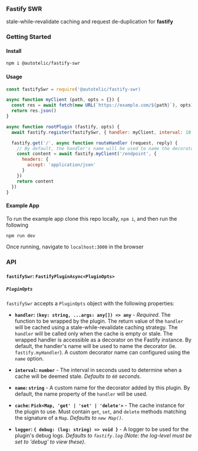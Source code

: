 ### Fastify SWR

stale-while-revalidate caching and request de-duplication for **fastify**

### Getting Started

#### Install

```sh
npm i @autotelic/fastify-swr
```

#### Usage

```js
const fastifySwr = require('@autotelic/fastify-swr)

async function myClient (path, opts = {}) {
  const res = await fetch(new URL(`https://example.com/${path}`), opts)
  return res.json()
}

async function rootPlugin (fastify, opts) {
  await fastify.register(fastifySwr, { handler: myClient, interval: 10 })

  fastify.get('/', async function routeHandler (request, reply) {
    // By default, the handler's name will be used to name the decorator (see API for mor details)
    const content = await fastify.myClient('/endpoint', {
      headers: {
        accept: 'application/json'
      }
    })
    return content
  })
}
```

#### Example App

To run the example app clone this repo locally, `npm i`, and then run the following

```sh
npm run dev
```

Once running, navigate to `localhost:3000` in the browser

### API

#### `fastifySwr`: `FastifyPluginAsync<PluginOpts>`

##### `PluginOpts`

  `fastifySwr` accepts a `PluginOpts` object with the following properties:

  - **`handler`: `(key: string, ...args: any[]) => any`** - *Required*. The function to be wrapped by the plugin. The return value of the `handler` will be cached using a stale-while-revalidate caching strategy. The `handler` will be called only when the cache is empty or stale. The wrapped handler is accessible as a decorator on the Fastify instance. By default, the handler's name will be used to name the decorator (ie. `fastify.myHandler`). A custom decorator name can configured using the `name` option.

  - **`interval`: `number`** - The interval in seconds used to determine when a cache will be deemed stale. *Defaults to `60` seconds*.

  - **`name`: `string`** - A custom name for the decorator added by this plugin. By default, the name property of the `handler` will be used.

  - **`cache`: `Pick<Map, 'get' | 'set' | 'delete'>`** - The cache instance for the plugin to use. Must contain `get`, `set`, and `delete` methods matching the signature of a `Map`. *Defaults to `new Map()`*.

  - **`logger`: `{ debug: (log: string) => void }`** - A logger to be used for the plugin's debug logs. *Defaults to `fastify.log` (Note: the log-level must be set to 'debug' to view these)*.

